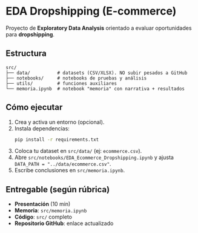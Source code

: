 # EDA Dropshipping (E-commerce)

Proyecto de **Exploratory Data Analysis** orientado a evaluar oportunidades para **dropshipping**.

## Estructura
```
src/
├── data/          # datasets (CSV/XLSX). NO subir pesados a GitHub
├── notebooks/     # notebooks de pruebas y análisis
├── utils/         # funciones auxiliares
└── memoria.ipynb  # notebook "memoria" con narrativa + resultados
```

## Cómo ejecutar
1. Crea y activa un entorno (opcional).
2. Instala dependencias:
   ```bash
   pip install -r requirements.txt
   ```
3. Coloca tu dataset en `src/data/` (ej: `ecommerce.csv`).
4. Abre `src/notebooks/EDA_Ecommerce_Dropshipping.ipynb` y ajusta `DATA_PATH = "../data/ecommerce.csv"`.
5. Escribe conclusiones en `src/memoria.ipynb`.

## Entregable (según rúbrica)
- **Presentación** (10 min)
- **Memoria**: `src/memoria.ipynb`
- **Código**: `src/` completo
- **Repositorio GitHub**: enlace actualizado
